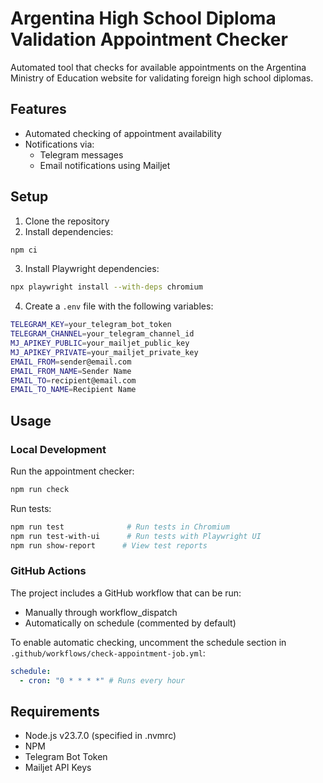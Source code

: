 # Argentina High School Diploma Validation Appointment Checker

Automated tool that checks for available appointments on the Argentina Ministry of Education website for validating foreign high school diplomas.

## Features

- Automated checking of appointment availability
- Notifications via:
  - Telegram messages
  - Email notifications using Mailjet

## Setup

1. Clone the repository
2. Install dependencies:

```sh
npm ci
```

3. Install Playwright dependencies:

```sh
npx playwright install --with-deps chromium
```

4. Create a `.env` file with the following variables:

```sh
TELEGRAM_KEY=your_telegram_bot_token
TELEGRAM_CHANNEL=your_telegram_channel_id
MJ_APIKEY_PUBLIC=your_mailjet_public_key
MJ_APIKEY_PRIVATE=your_mailjet_private_key
EMAIL_FROM=sender@email.com
EMAIL_FROM_NAME=Sender Name
EMAIL_TO=recipient@email.com
EMAIL_TO_NAME=Recipient Name
```

## Usage

### Local Development

Run the appointment checker:

```sh
npm run check
```

Run tests:

```sh
npm run test              # Run tests in Chromium
npm run test-with-ui      # Run tests with Playwright UI
npm run show-report      # View test reports
```

### GitHub Actions

The project includes a GitHub workflow that can be run:

- Manually through workflow_dispatch
- Automatically on schedule (commented by default)

To enable automatic checking, uncomment the schedule section in `.github/workflows/check-appointment-job.yml`:

```yml
schedule:
  - cron: "0 * * * *" # Runs every hour
```

## Requirements

- Node.js v23.7.0 (specified in .nvmrc)
- NPM
- Telegram Bot Token
- Mailjet API Keys
